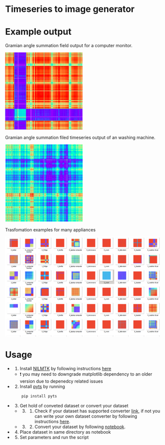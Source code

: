 # Timeseries to image generator

# Example output 

Gramian angle summation field output for a computer monitor.
<p float="center">
    <img src="/imgs/iawe-computer-gasf.png" width="250" />
</p>

Gramian angle summation filed timeseries output of an washing machine. 
<p float="center">
    <img src="/imgs/iawe-washm-gaf.png" width="250" />
</p>

Trasfomation examples for many appliances 
<p float="center">
    <img src="/imgs/gaf_matrix.png" width="500" />

</p>

# Usage 

* 1. Install [NILMTK](https://github.com/nilmtk/nilmtk) by following instructions [here](https://github.com/nilmtk/nilmtk/blob/master/docs/manual/user_guide/install_user.md)

    *  ❗️ you may need to downgrade matplotlib dependency to an older version due to depenedcy related issues 

* 2. Install [pyts](pyts.readthedocs.io) by running

    ```bash
        pip install pyts
    ```

* 3. Get hold of conveted dataset or convert your dataset

    * 3. 1. Check if your dataset has supported converter [link](https://github.com/nilmtk/nilmtk/blob/master/docs/source/nilmtk.dataset_converters.rst), if not you can write your own dataset converter by following instructions [here](https://github.com/nilmtk/nilmtk/blob/master/docs/manual/development_guide/writing_a_dataset_converter.md).

    * 3. 2. Convert your dataset by following [notebook](https://github.com/nilmtk/nilmtk/blob/master/docs/manual/user_guide/data.ipynb).

* 4. Place dataset in same directory as notebook 

* 5. Set parameters and run the script 